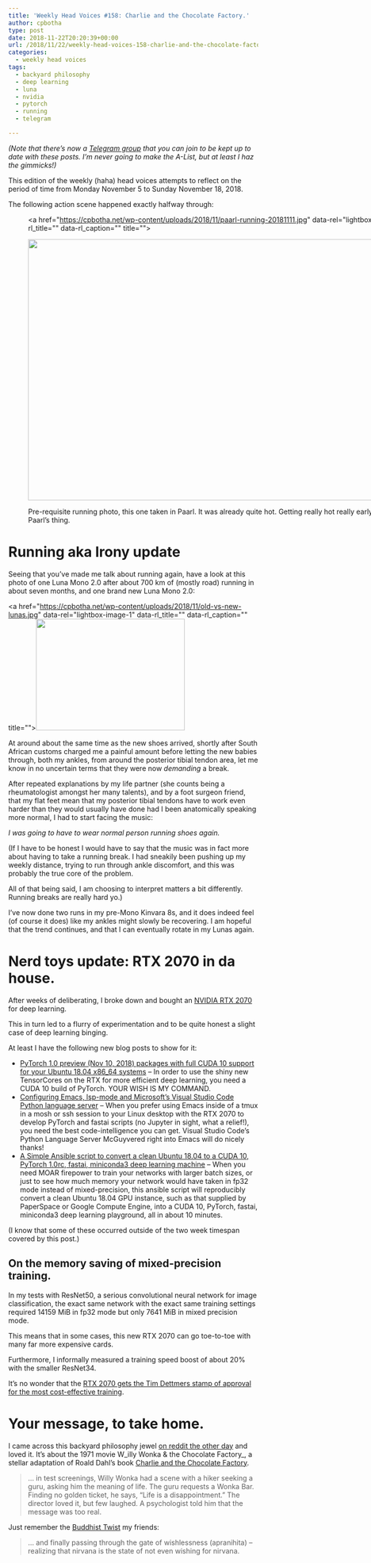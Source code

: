 ```yaml
---
title: 'Weekly Head Voices #158: Charlie and the Chocolate Factory.'
author: cpbotha
type: post
date: 2018-11-22T20:20:39+00:00
url: /2018/11/22/weekly-head-voices-158-charlie-and-the-chocolate-factory/
categories:
  - weekly head voices
tags:
  - backyard philosophy
  - deep learning
  - luna
  - nvidia
  - pytorch
  - running
  - telegram

---
```

_(Note that there&#8217;s now a [Telegram group][1] that you can join to be kept up to date with these posts. I&#8217;m never going to make the A-List, but at least I haz the gimmicks!)_

This edition of the weekly (haha) head voices attempts to reflect on the period of time from Monday November 5 to Sunday November 18, 2018.

The following action scene happened exactly halfway through:<figure id="attachment_3347" aria-describedby="caption-attachment-3347" style="width: 840px" class="wp-caption alignnone"><a href="https://cpbotha.net/wp-content/uploads/2018/11/paarl-running-20181111.jpg" data-rel="lightbox-image-0" data-rl\_title="" data-rl\_caption="" title="">

<img data-attachment-id="3347" data-permalink="https://cpbotha.net/2018/11/22/weekly-head-voices-158-charlie-and-the-chocolate-factory/paarl-running-20181111/" data-orig-file="https://cpbotha.net/wp-content/uploads/2018/11/paarl-running-20181111.jpg" data-orig-size="4032,2529" data-comments-opened="1" data-image-meta="{&quot;aperture&quot;:&quot;1.8&quot;,&quot;credit&quot;:&quot;&quot;,&quot;camera&quot;:&quot;iPhone 8&quot;,&quot;caption&quot;:&quot;&quot;,&quot;created_timestamp&quot;:&quot;1541924994&quot;,&quot;copyright&quot;:&quot;&quot;,&quot;focal_length&quot;:&quot;3.99&quot;,&quot;iso&quot;:&quot;25&quot;,&quot;shutter_speed&quot;:&quot;0.00029103608847497&quot;,&quot;title&quot;:&quot;&quot;,&quot;orientation&quot;:&quot;1&quot;}" data-image-title="paarl-running-20181111" data-image-description="" data-medium-file="https://cpbotha.net/wp-content/uploads/2018/11/paarl-running-20181111-300x188.jpg" data-large-file="https://cpbotha.net/wp-content/uploads/2018/11/paarl-running-20181111-1024x642.jpg" class="wp-image-3347 size-large" src="https://cpbotha.net/wp-content/uploads/2018/11/paarl-running-20181111-1024x642.jpg" alt="" width="840" height="527" srcset="https://cpbotha.net/wp-content/uploads/2018/11/paarl-running-20181111-1024x642.jpg 1024w, https://cpbotha.net/wp-content/uploads/2018/11/paarl-running-20181111-300x188.jpg 300w, https://cpbotha.net/wp-content/uploads/2018/11/paarl-running-20181111-768x482.jpg 768w, https://cpbotha.net/wp-content/uploads/2018/11/paarl-running-20181111-1200x753.jpg 1200w" sizes="(max-width: 709px) 85vw, (max-width: 909px) 67vw, (max-width: 1362px) 62vw, 840px" /></a><figcaption id="caption-attachment-3347" class="wp-caption-text">Pre-requisite running photo, this one taken in Paarl. It was already quite hot. Getting really hot really early in the morning is Paarl&#8217;s thing.</figcaption></figure> 

# Running aka Irony update

Seeing that you&#8217;ve made me talk about running again, have a look at this photo of one Luna Mono 2.0 after about 700 km of (mostly road) running in about seven months, and one brand new Luna Mono 2.0:

<a href="https://cpbotha.net/wp-content/uploads/2018/11/old-vs-new-lunas.jpg" data-rel="lightbox-image-1" data-rl\_title="" data-rl\_caption="" title=""><img data-attachment-id="3346" data-permalink="https://cpbotha.net/2018/11/22/weekly-head-voices-158-charlie-and-the-chocolate-factory/old-vs-new-lunas/" data-orig-file="https://cpbotha.net/wp-content/uploads/2018/11/old-vs-new-lunas.jpg" data-orig-size="4032,3024" data-comments-opened="1" data-image-meta="{&quot;aperture&quot;:&quot;1.8&quot;,&quot;credit&quot;:&quot;&quot;,&quot;camera&quot;:&quot;iPhone 8&quot;,&quot;caption&quot;:&quot;&quot;,&quot;created_timestamp&quot;:&quot;1541442690&quot;,&quot;copyright&quot;:&quot;&quot;,&quot;focal_length&quot;:&quot;3.99&quot;,&quot;iso&quot;:&quot;40&quot;,&quot;shutter_speed&quot;:&quot;0.041666666666667&quot;,&quot;title&quot;:&quot;&quot;,&quot;orientation&quot;:&quot;1&quot;}" data-image-title="old-vs-new-lunas" data-image-description="" data-medium-file="https://cpbotha.net/wp-content/uploads/2018/11/old-vs-new-lunas-300x225.jpg" data-large-file="https://cpbotha.net/wp-content/uploads/2018/11/old-vs-new-lunas-1024x768.jpg" class="alignnone size-medium wp-image-3346" src="https://cpbotha.net/wp-content/uploads/2018/11/old-vs-new-lunas-300x225.jpg" alt="" width="300" height="225" srcset="https://cpbotha.net/wp-content/uploads/2018/11/old-vs-new-lunas-300x225.jpg 300w, https://cpbotha.net/wp-content/uploads/2018/11/old-vs-new-lunas-768x576.jpg 768w, https://cpbotha.net/wp-content/uploads/2018/11/old-vs-new-lunas-1024x768.jpg 1024w, https://cpbotha.net/wp-content/uploads/2018/11/old-vs-new-lunas-1200x900.jpg 1200w" sizes="(max-width: 300px) 85vw, 300px" /></a>

At around about the same time as the new shoes arrived, shortly after South African customs charged me a painful amount before letting the new babies through, both my ankles, from around the posterior tibial tendon area, let me know in no uncertain terms that they were now _demanding_ a break.

After repeated explanations by my life partner (she counts being a rheumatologist amongst her many talents), and by a foot surgeon friend, that my flat feet mean that my posterior tibial tendons have to work even harder than they would usually have done had I been anatomically speaking more normal, I had to start facing the music:

_I was going to have to wear normal person running shoes again._

(If I have to be honest I would have to say that the music was in fact more about having to take a running break. I had sneakily been pushing up my weekly distance, trying to run through ankle discomfort, and this was probably the true core of the problem.

All of that being said, I am choosing to interpret matters a bit differently. Running breaks are really hard yo.)

I&#8217;ve now done two runs in my pre-Mono Kinvara 8s, and it does indeed feel (of course it does) like my ankles might slowly be recovering. I am hopeful that the trend continues, and that I can eventually rotate in my Lunas again.

# Nerd toys update: RTX 2070 in da house.

After weeks of deliberating, I broke down and bought an [NVIDIA RTX 2070][2] for deep learning.

This in turn led to a flurry of experimentation and to be quite honest a slight case of deep learning binging.

At least I have the following new blog posts to show for it:

  * [PyTorch 1.0 preview (Nov 10, 2018) packages with full CUDA 10 support for your Ubuntu 18.04 x86_64 systems][3] &#8211; In order to use the shiny new TensorCores on the RTX for more efficient deep learning, you need a CUDA 10 build of PyTorch. YOUR WISH IS MY COMMAND.
  * [Configuring Emacs, lsp-mode and Microsoft’s Visual Studio Code Python language server][4] &#8211; When you prefer using Emacs inside of a tmux in a mosh or ssh session to your Linux desktop with the RTX 2070 to develop PyTorch and fastai scripts (no Jupyter in sight, what a relief!), you need the best code-intelligence you can get. Visual Studio Code&#8217;s Python Language Server McGuyvered right into Emacs will do nicely thanks!
  * [A Simple Ansible script to convert a clean Ubuntu 18.04 to a CUDA 10, PyTorch 1.0rc, fastai, miniconda3 deep learning machine][5] &#8211; When you need MOAR firepower to train your networks with larger batch sizes, or just to see how much memory your network would have taken in fp32 mode instead of mixed-precision, this ansible script will reproducibly convert a clean Ubuntu 18.04 GPU instance, such as that supplied by PaperSpace or Google Compute Engine, into a CUDA 10, PyTorch, fastai, miniconda3 deep learning playground, all in about 10 minutes.

(I know that some of these occurred outside of the two week timespan covered by this post.)

## On the memory saving of mixed-precision training.

In my tests with ResNet50, a serious convolutional neural network for image classification, the exact same network with the exact same training settings required 14159 MiB in fp32 mode but only 7641 MiB in mixed precision mode.

This means that in some cases, this new RTX 2070 can go toe-to-toe with many far more expensive cards.

Furthermore, I informally measured a training speed boost of about 20% with the smaller ResNet34.

It&#8217;s no wonder that the [RTX 2070 gets the Tim Dettmers stamp of approval for the most cost-effective training][6].

# Your message, to take home.

I came across this backyard philosophy jewel [on reddit the other day][7] and loved it. It&#8217;s about the 1971 movie W_illy Wonka & the Chocolate Factory_, a stellar adaptation of Roald Dahl&#8217;s book [Charlie and the Chocolate Factory][8].

> &#8230; in test screenings, Willy Wonka had a scene with a hiker seeking a guru, asking him the meaning of life. The guru requests a Wonka Bar. Finding no golden ticket, he says, &#8220;Life is a disappointment.&#8221; The director loved it, but few laughed. A psychologist told him that the message was too real.

Just remember the [Buddhist Twist][9] my friends:

> &#8230; and finally passing through the gate of wishlessness (apranihita) – realizing that nirvana is the state of not even wishing for nirvana.

 [1]: https://t.me/headvoices
 [2]: https://www.nvidia.com/en-us/geforce/graphics-cards/rtx-2070/
 [3]: https://vxlabs.com/2018/11/04/pytorch-1-0-preview-nov-4-2018-packages-with-full-cuda-10-support-for-your-ubuntu-18-04-x86_64-systems/
 [4]: https://vxlabs.com/2018/11/19/configuring-emacs-lsp-mode-and-microsofts-visual-studio-code-python-language-server/
 [5]: https://vxlabs.com/2018/11/21/a-simple-ansible-script-to-convert-a-clean-ubuntu-18-04-to-a-cuda-10-pytorch-1-0rc-fastai-miniconda3-deep-learning-machine/
 [6]: http://timdettmers.com/2018/11/05/which-gpu-for-deep-learning/
 [7]: https://www.reddit.com/r/todayilearned/comments/9ozu4e/til_in_test_screenings_willy_wonka_had_a_scene/
 [8]: https://en.wikipedia.org/wiki/Charlie_and_the_Chocolate_Factory
 [9]: /2018/06/03/weekly-head-voices-144-eternal-learner/#the-buddhist-twist